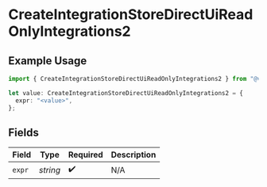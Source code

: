# CreateIntegrationStoreDirectUiReadOnlyIntegrations2

## Example Usage

```typescript
import { CreateIntegrationStoreDirectUiReadOnlyIntegrations2 } from "@vercel/sdk/models/createintegrationstoredirectop.js";

let value: CreateIntegrationStoreDirectUiReadOnlyIntegrations2 = {
  expr: "<value>",
};
```

## Fields

| Field              | Type               | Required           | Description        |
| ------------------ | ------------------ | ------------------ | ------------------ |
| `expr`             | *string*           | :heavy_check_mark: | N/A                |
